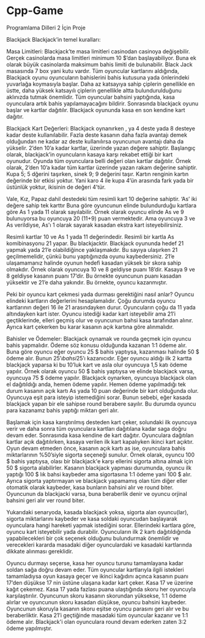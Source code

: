 # Cpp-Game
Programlama Dilleri 2 İçin Proje

Blackjack 
Blackjack’in temel kuralları:

Masa Limitleri:
Blackjack’te masa limitleri casinodan casinoya değişebilir. Gerçek casinolarda masa limitleri minimum 10 $’dan başlayabiliyor. Buna ek olarak büyük casinolarda maksimum bahis limiti de bulunabilir. Black Jack masasında 7 box yani kutu vardır. Tüm oyuncular kartlarını aldığında, Blackjack oyunu oyuncuların bahislerini bahis kutusuna yada önlerindeki yuvarlağa koymasıyla başlar. Daha az katsayıya sahip çiplerin genellikle en üstte, daha yüksek katsayılı çiplerin genellikle altta bulundurulduğunu aklınızda tutmak önemlidir. Tüm oyuncular bahsini yaptığında, kasa oyunculara artık bahis yapılamayacağını bildirir. Sonrasında blackjack oyunu başlar ve kartlar dağıtılır. Blackjack oyununda kasa en son kendine kart dağıtır.

Blackjack Kart Değerleri:
Blackjack oynanırken , ya 4 deste yada 8 desteye kadar deste kullanılabilir. Fazla deste kasanın daha fazla avantajı demek olduğundan ne kadar az deste kullanılırsa oyuncunun avantajı daha da yükselir. 2’den 10’a kadar kartlar, üzerinde yazan değere sahiptir. Başlangıç olarak, blackjack’in oyuncuların kasaya karşı rekabet ettiği bir kart oyunudur. Oyunda tüm oyunculara belli değeri olan kartlar dağıtılır. Örnek olarak, 2’den 10’a kadar tüm kartlar üzerinde yazan rakam değerine sahiptir. Kupa 5; 5 dğerini taşırken, sinek 9; 9 değerini taşır. Kartın renginin kartın değerinde bir etkisi yoktur. Yani karo 4 ile kupa 4’ün arasında fark yada bir üstünlük yoktur, ikisinin de değeri 4’tür. 

Vale, Kız, Papaz dahil destedeki tüm resimli kart 10 değerine sahiptir. ‘As’ iki değere sahip tek karttır Buna göre oyuncunun elinde bulundurduğu kartlara göre As 1 yada 11 olarak sayılabilir. Örnek olarak oyuncu elinde As ve 9 bulunuyorsa bu oyuncuya 20 (11+9) puan vermektedir. Ama oyuncuya 3 ve As verildiyse, As'ı 1 olarak sayarak kasadan ekstra kart isteyebilirsiniz.

Resimli kartlar 10 ve As 1 yada 11 değerindedir. Resimli bir kartla As komibinasyonu 21 yapar. Bu blackjacktir. Blackjack oyununda hedef 21 yapmak yada 21’e olabildiğince yaklaşmakdır. Bu sayıya ulaşırken 21 geçilmemelidir, çünkü bunu yaptığınızda oyunu kaybedersiniz. 21’e ulaşamamanız halinde oyunun hedefi kasadan yüksek bir skora sahip olmakdır. Örnek olarak oyuncuya 10 ve 8 geldiyse puanı 18’dir. Kasaya 9 ve 8 geldiyse kasanın puanı 17’dir. Bu örnekte oyuncunun puanı kasadan yüksektir ve 21’e daha yakındır. Bu örnekte, oyuncu kazanmıştır.


Peki bir oyuncu kart çekmesi yada durması gerektiğini nasıl anlar? 
Oyuncu elindeki kartların değerlerini hesaplamalıdır. Çoğu durumda oyuncu kartlarının değeri 16 ile 21 arasındayken durur. Oyuncuların çoğu da 11 yada altındayken kart ister. Oyuncu istediği kadar kart isteyebilir ama 21’i geçtiklerinde, elleri geçmiş olur ve oyuncunun bahsi kasa tarafından alınır. Ayrıca kart çekerken bu karar kasanın açık kartına göre alınmalıdır.

Bahisler ve Ödemeler:
Blackjack oynamak ve rounda geçmek için oyuncu bahis yapmalıdır. Ödeme söz konusu olduğunda kazanan 1:1 ödeme alır. Buna göre oyuncu eğer oyuncu 25 $ bahis yaptıysa, kazanması halinde 50 $ ödeme alır. Bunun 25$’ı bahsi 25$’ı kazanıcıdır. Eğer oyuncu aldığı ilk 2 kartta blackjack yaparsa ki bu 10’luk kart ve asla olur oyuncuya 1,5 katı ödeme yapılır. Örnek olarak oyuncu 50 $ bahis yaptıysa ve elinde blackjack varsa, oyuncuya 75 $ ödeme yapılır. Blackjack oynarken, oyuncuya blackjack olan el dağıtıldığı anda, hemen ödeme yapılır. Hemen ödeme yapılmadığı tek durum kasanın açık kartı As yada 10 puan değerinde bir kart olduğunda olur. Oyuncuya eşit para isteyip istemediğini sorar. Bunun sebebi, eğer kasada blackjack yapan bir ele sahipse round berabere sayılır. Bu durumda oyuncu para kazanamz bahis yaptığı miktarı geri alır.

Başlamak için kasa karıştırılmış desteden kart çeker, solundaki ilk oyuncuya verir ve daha sonra tüm oyunculara kartları dağıtılana kadar saga doğru devam eder. Sonrasında kasa kendine de kart dağıtır. Oyunculara dağıtılan kartlar açık dağıtılırken, kasaya verilen ilk kart kapalıyken ikinci kart açıktır. Oyun devam etmeden önce, kasanın açık kartı as ise, oyunculara bahis miktarlarının %50’siyle sigorta seçeneği sunulur. Örnek olarak, oyuncu 100 $ bahis yaptıysa, olası bir blackjack'e karşı ellerini sigorta altına almak için 50 $ sigorta alabilirler. Kasanın blackjack yapması durumunda, oyuncu ilk yaptığı 100 $ lık bahsi kaybeder ama sigortasına 1:1 ödeme yani 100 $ alır. Ayrıca sigorta yaptırmayan ve blackjack yapamamış olan tüm diğer eller otomatik olarak kaybeder, kasa bunların bahsini alır ve round biter. Oyuncunun da blackjacki varsa, buna beraberlik denir ve oyuncu orjinal bahsini geri alır ver round biter.

Yukarıdaki senaryoda, kasada blackjack yoksa, sigorta alan oyuncu(lar), sigorta miktarlarını kaybeder ve kasa soldaki oyuncudan başlayarak oyunculara hangi hareketi yapmak istediğini sorar. Ellerindeki kartlara göre, oyuncu kart isteyebilir yada durabilir. Oyuncuların ilk 2 kartı dağıtıldığında yapabilecekleri bir çok seçenek olduğunu bulundurmak önemlidir ve verecekleri kararda masadaki diğer oyunculardaki ve kasadaki kartlarında dikkate alınması gereklidir.

Oyuncu durmayı seçerse, kasa her oyuncu turunu tamamlayana kadar soldan sağa doğru devam eder. Tüm oyuncular kartlarıyla ilgili istekleri tamamladıysa oyun kasaya geçer ve ikinci kağıdını açınca kasanın puanı 17’den düşükse 17 nin üstüne ulaşana kadar kart çeker. Kasa 17 ve üzerine kağıt çekemez. Kasa 17 yada fazlası puana ulaştığında skoru her oyuncuyla karşılaştırılır. Oyuncunun skoru kasanın skorundan yüksekse, 1:1 ödeme alırlar ve oyuncunun skoru kasadan düşükse, oyuncu bahsini kaybeder. Oyuncunun skoruyla kasanın skoru eşitse oyuncu parasını geri alır ve bu beraberliktir. Kasa 21’i geçtiğinde masadaki tüm oyuncular kazanır ve 1:1 ödeme alır. Blackjack'i olan oyunculara round devam ederken zaten 3:2 ödeme yapılmıştır.
